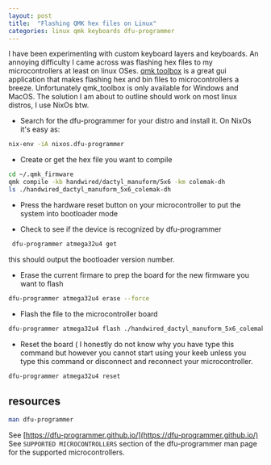 ```yaml
---
layout: post
title:  "Flashing QMK hex files on Linux"
categories: linux qmk keyboards dfu-programmer 
---
```


I have been experimenting with custom keyboard layers and keyboards. An annoying difficulty I came across was flashing hex files to my microcontrollers at least on linux OSes. [qmk toolbox](https://github.com/qmk/qmk_toolbox) is a great gui application that makes flashing hex and bin files to microcontrollers a breeze. Unfortunately qmk_toolbox  is only available for Windows and MacOS. The solution I am about to outline should work on most linux distros, I use NixOs btw.

- Search for the dfu-programmer for your distro and install it. On NixOs it's easy as:
```bash
nix-env -iA nixos.dfu-programmer
```
- Create or get the hex file you want to compile
```bash
cd ~/.qmk_firmware
qmk compile -kb handwired/dactyl_manuform/5x6 -km colemak-dh
ls ./handwired_dactyl_manuform_5x6_colemak-dh
```

- Press the hardware reset button on your microcontroller to put the system into bootloader mode

- Check to see if the device is recognized by dfu-programmer
```bash
 dfu-programmer atmega32u4 get
```
this should output the bootloader version number.

- Erase the current firmare to prep the board for the new firmware you want to flash
```bash
dfu-programmer atmega32u4 erase --force 
```
- Flash the file to the microcontroller board
```bash
dfu-programmer atmega32u4 flash ./handwired_dactyl_manuform_5x6_colemak-dh.hex 
```

- Reset the board ( I honestly do not know why you have type this command but however you cannot start using your keeb unless you type this command or disconnect and reconnect your microcontroller.
```bash
dfu-programmer atmega32u4 reset
```

## resources
```bash
man dfu-programmer
```
See [https://dfu-programmer.github.io/](https://dfu-programmer.github.io/)
See `SUPPORTED MICROCONTROLLERS` section of the dfu-programmer man page for the supported microcontrollers. 


